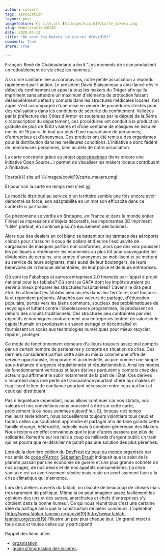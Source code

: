 ```yaml
---
author: colvert
tags: association
layout: post
imagefeature: {{ site.url }}/images/covid19/carte_makers.png
slug: MobilisationCOVID
date: 2020-04-12
title: "Où sont les Makers solidaires #Covid19?"
comments: True
share: True

---
```


François René de Chateaubriand a écrit "Les moments de crise produisent un redoublement de vie chez les hommes."

A la crise sanitaire liée au coronavirus, notre petite association a répondu rapidement par l'action. Le président David Blaisonneau a ainsi lancé dès le début du confinement un appel à tous les makers du Trégor afin qu'ils impriment sans attendre un maximum d'éléments de protection faisant désespérément défaut y compris dans les structures médicales locales. Cet appel s'est accompagné d'une mise en œuvre de procédures strictes pour des réalisations dans les conditions de sécurité du confinement. Validées par la préfecture des Côtes d'Armor et soutenues par le député de la 5ème circonscription du département, ces procédures ont conduit à la production gratuite de plus de 1500 visières et d'une centaine de masques en tissu en moins de 15 jours, le tout par plus d'une quarantaine de personnes, d'entreprises et d'anonymes. Ces produits ont été remis à des organismes pour la distribution dans les meilleures conditions.
L'initiative a donc fédéré de nombreuses personnes, bien au delà de notre association.

La carte construite grâce au projet [openstreetmap](https://www.openstreetmap.org/#map=6/46.449/2.210) (tiens encore une initiative Open Source...) permet de visualiser les makers locaux contribuant à l'initiative.

![carte]({{ site.url }}/images/covid19/carte_makers.png)

Et pour voir la carte en temps réel c'est [ici](http://umap.openstreetmap.fr/fr/map/visieres-produites_443349#12/48.7502/-3.3081)

Le modèle distribué au service d'un territoire semble une fois encore avoir démontré sa force, son adaptabilité en un mot son efficacité dans ce contexte si particulier.

Ce phénomène se vérifie en Bretagne, en France et dans le monde entier. Finies les impressions d'objets décoratifs, les imprimantes 3D impriment "utile" partout, en continue jusqu'à épuisement des bobines.

Alors que des dealers en col blanc se battent sur les tarmacs des aéroports chinois pour s'assurer à coup de dollars et d'euros l'exclusivité de cargaisons de masques parfois non conformes, alors que des voix poussent les politiques à redémarrer les économies au plus tôt pour sauvegarder les dividendes de certains, une armée d'anonymes se mobilisent et se mettent au service de leurs soignants, mais aussi de leur boulangers, de leurs bénévoles de la banque alimentaires, de leur police et de leurs entreprises.

Où sont les Fabshops et autres entreprises 2.0 financés par l'appel à projet national pour les fablabs? Où sont les GAFA dont les impôts auraient pu servir à mieux préparer les structures hospitalières? L'avenir le dira peut être. En attendant les fablabs bien ancrés dans leur territoire, sont toujours là et répondent présents. Attachés aux valeurs de partage, d'éducation populaire, portés vers les biens communs, soucieux des problématiques de recyclage et luttant contre l'obsolescence programmée, ils produisent en dehors des circuits traditionnels. Ces structures peu contraintes par des objectifs économiques contrairement aux entreprises tentent de valoriser le capital humain en produisant un savoir partagé et décentralisé et fournissant un accès aux technologies numériques pour mieux recycler, réparer, protéger.

Ce mode de fonctionnement demeure d'ailleurs toujours assez mal compris par un certain nombre de partenaires y compris en situation de crise. Ces derniers considèrent parfois cette aide au mieux comme une offre de service opportuniste, temporaire et accidentelle, au pire comme une simple sous-traitance d'urgence réquisitionnée et réquisitionnable.
Ainsi les modes de fonctionnement verticaux et leurs dérives perdurent y compris chez des acteurs qui affirment le subir notamment de la part de l’État. Ces dérives s'incarnent dans une perte de transparence pourtant chère aux makers et fragilisent le lien de confiance pourtant nécessaire entre ceux qui font et ceux qui distribuent.

Pas d'inquiétude cependant, nous allons continuer car nos statuts, nos valeurs et nos convictions nous poussent à être sur cette carte, précisément là où nous sommes aujourd'hui. Et, lorsque des temps meilleurs reviendront, nous accueillerons toujours volontiers tous ceux et toutes celles qui souhaitent apprendre et partager afin de faire grandir cette famille étrange, hétéroclite, indocile mais ô combien généreuse des Makers. Nous restons en effet convaincus que le jour d'après passera par plus de solidarité. Remettre sur les rails à coup de milliards d'argent public un train qui ne pourra que re-dérailler ne paraît pas une solution des plus pérennes.

Lors de la dernière édition du [DevFrest du bout du monde](https://devfest.duboutdumonde.bzh/) organisée par nos amis de [code d'Armor](https://codedarmor.fr/), [Sébastien Brault](https://twitter.com/sebastienbrault) indiquait que le salut de la planète passait par une économie de guerre et une plus grande sobriété de nos usages, de nos désirs et de nos appétits consuméristes. La crise sanitaire est un avertissement sévère mais reste un avertissement face à la crise climatique qui s'annonce.

Lors des ateliers ouverts du fablab, on discute de beaucoup de choses mais très rarement de politique. Même si on peut imaginer assez facilement les opinions des uns et des autres, anarchistes et chefs d'entreprises s'y côtoient dans la bonne humeur.
Ce qui nous réunit tous c'est une certaine idée du partage ainsi que la construction de biens communs. L'opération
[http://www.fablab-lannion.org/covid19](http://www.fablab-lannion.org/covid19) l'illustre un peu plus chaque jour. Un grand merci à tous ceux et toutes celles qui y participent!

Rappel des liens utiles

- [organisation](http://www.fablab-lannion.org/covid-makers)
- [guide d'impression des visières](http://www.fablab-lannion.org/VisieresFabLab).
